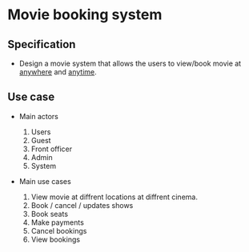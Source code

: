 # Movie booking system

## Specification
- Design a movie system that allows the users to view/book movie at <u>anywhere</u> and <u>anytime</u>.

## Use case
- Main actors
    1. Users
    2. Guest 
    3. Front officer
    4. Admin
    5. System

- Main use cases
    1. View movie at diffrent locations at diffrent cinema.
    2. Book / cancel / updates shows
    3. Book seats
    4. Make payments
    5. Cancel bookings
    6. View bookings


